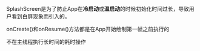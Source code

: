 SplashScreen是为了防止App在**冷启动**或**温启动**的时候初始化时间过长，导致用户看到白屏现象而引入的。

onCreate()和onResume()方法都是在App开始绘制第一帧之前执行的

不在主线程执行长时间的耗时操作